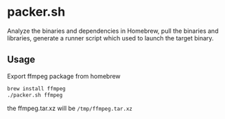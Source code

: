 # packer.sh
Analyze the binaries and dependencies in Homebrew, pull the binaries and libraries, generate a runner script which used to launch the target binary.

## Usage
Export ffmpeg package from homebrew

```sh
brew install ffmpeg
./packer.sh ffmpeg
```
the ffmpeg.tar.xz will be `/tmp/ffmpeg.tar.xz`
